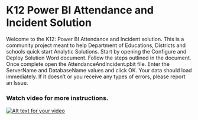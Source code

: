# K12 Power BI Attendance and Incident Solution

Welcome to the K12:  Power BI Attendance and Incident solution.  This is a community project meant to help Department of Educations, Districts and schools quick start Analytic Solutions.  Start by opening the Configure and Deploy Solution Word document.  Follow the steps outlined in the document.  Once complete open the AttendanceAndIncident.pbit file.  Enter the ServerName and DatabaseName values and click OK.  Your data should load immediately.  If it doesn’t or you receive any types of errors, please report an Issue.  

###  Watch video for more instructions.
[![Alt text for your video](https://img.youtube.com/vi/U1dC-iKgKys/0.jpg)](http://www.youtube.com/watch?v=U1dC-iKgKys)





